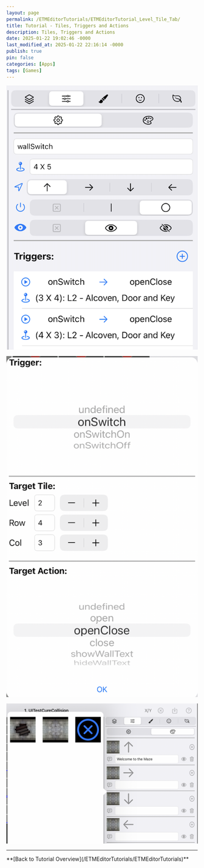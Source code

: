 ```yaml
---
layout: page
permalink: /ETMEditorTutorials/ETMEditorTutorial_Level_Tile_Tab/
title: Tutorial - Tiles, Triggers and Actions
description: Tiles, Triggers and Actions
date: 2025-01-22 19:02:46 -0000
last_modified_at: 2025-01-22 22:16:14 -0000
publish: true
pin: false
categories: [Apps]
tags: [Games]
---
```


![Tile](/assets/ETMEditor/DetailTile.png)

![Tile Triggers](/assets/ETMEditor/DetailTileTrigger.png)

![Tile Textures](/assets/ETMEditor/DetailTileTexture.png)
<hr>
**[Back to Tutorial Overview](/ETMEditorTutorials/ETMEditorTutorials)**